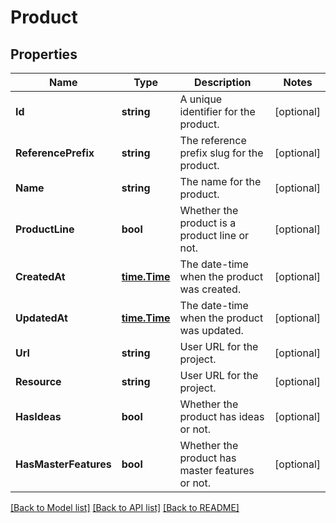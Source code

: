 # Product

## Properties

Name | Type | Description | Notes
------------ | ------------- | ------------- | -------------
**Id** | **string** | A unique identifier for the product. | [optional] 
**ReferencePrefix** | **string** | The reference prefix slug for the product. | [optional] 
**Name** | **string** | The name for the product. | [optional] 
**ProductLine** | **bool** | Whether the product is a product line or not. | [optional] 
**CreatedAt** | [**time.Time**](time.Time.md) | The date-time when the product was created. | [optional] 
**UpdatedAt** | [**time.Time**](time.Time.md) | The date-time when the product was updated. | [optional] 
**Url** | **string** | User URL for the project. | [optional] 
**Resource** | **string** | User URL for the project. | [optional] 
**HasIdeas** | **bool** | Whether the product has ideas or not. | [optional] 
**HasMasterFeatures** | **bool** | Whether the product has master features or not. | [optional] 

[[Back to Model list]](../README.md#documentation-for-models) [[Back to API list]](../README.md#documentation-for-api-endpoints) [[Back to README]](../README.md)


